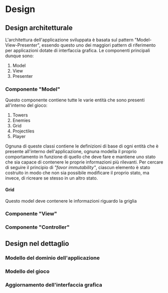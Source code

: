 # Design

## Design architetturale
L'architettura dell'applicazione sviluppata è basata sul pattern "Model-View-Presenter", essendo questo uno dei maggiori pattern di riferimento per applicazioni
dotate di interfaccia grafica. Le componenti principali dunque sono:
1. Model
2. View
3. Presenter

### Componente "Model"
Questo componente contiene tutte le varie entità che sono presenti all'interno del gioco:
1. Towers
2. Enemies
3. Grid
4. Projectiles
5. Player

Ognuna di queste classi contiene le definizioni di base di ogni entità che è presente all'interno dell'applicazione, ognuna modella il proprio comportamento in funzione di quello che deve fare e mantiene uno stato che sia capace di contenere le proprie informazioni più rilevanti. Per cercare di seguire il principio di *"favor immutability"*, ciascun elemento è stato costruito in modo che non sia possibile modificare il proprio stato, ma invece, di ricreare se stesso in un altro stato.

#### Grid
Questo model deve contenere le informazioni riguardo la griglia


### Componente "View"

### Componente "Controller"

## Design nel dettaglio

### Modello del dominio dell'applicazione

### Modello del gioco

### Aggiornamento dell'interfaccia grafica
